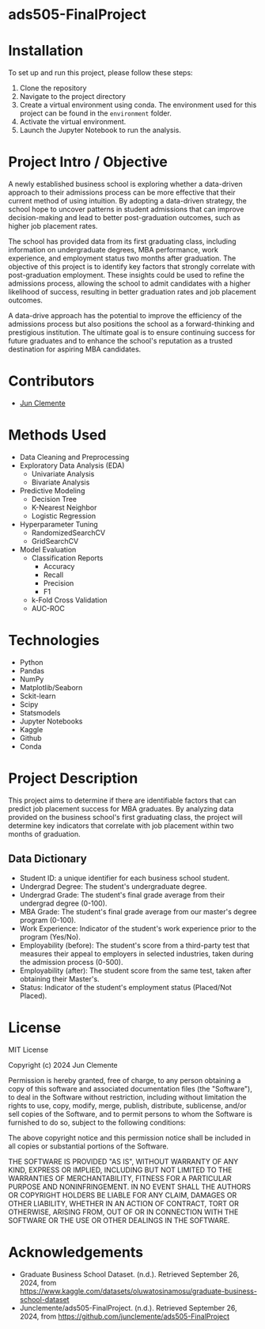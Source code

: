 # ads505-FinalProject

# Installation

To set up and run this project, please follow these steps: 

1. Clone the repository
2. Navigate to the project directory 
3. Create a virtual environment using conda. The environment used for this project can be found in the `environment` folder. 
4. Activate the virtual environment.
5. Launch the Jupyter Notebook to run the analysis. 

# Project Intro / Objective

A newly established business school is exploring whether a data-driven approach to their admissions process can be more effective that their current method of using intuition. By adopting a data-driven strategy, the school hope to uncover patterns in student admissions that can improve decision-making and lead to better post-graduation outcomes, such as higher job placement rates. 

The school has provided data from its first graduating class, including information on undergraduate degrees, MBA performance, work experience, and employment status two months after graduation. The objective of this project is to identify key factors that strongly correlate with post-graduation employment. These insights could be used to refine the admissions process, allowing the school to admit candidates with a higher likelihood of success, resulting in better graduation rates and job placement outcomes. 

A data-drive approach has the potential to improve the efficiency of the admissions process but also positions the school as a forward-thinking and prestigious institution. The ultimate goal is to ensure continuing success for future graduates and to enhance the school's reputation as a trusted destination for aspiring MBA candidates.  

# Contributors

- [Jun Clemente](https://github.com/junclemente)

# Methods Used

- Data Cleaning and Preprocessing
- Exploratory Data Analysis (EDA)
    - Univariate Analysis
    - Bivariate Analysis
- Predictive Modeling
    - Decision Tree
    - K-Nearest Neighbor
    - Logistic Regression
- Hyperparameter Tuning
    - RandomizedSearchCV
    - GridSearchCV
- Model Evaluation
    - Classification Reports
        - Accuracy
        - Recall
        - Precision 
        - F1
    - k-Fold Cross Validation
    - AUC-ROC 

# Technologies

- Python
- Pandas
- NumPy
- Matplotlib/Seaborn
- Sckit-learn
- Scipy
- Statsmodels
- Jupyter Notebooks
- Kaggle
- Github
- Conda

# Project Description 

This project aims to determine if there are identifiable factors that can predict job placement success for MBA graduates. By analyzing data provided on the business school's first graduating class, the project will determine key indicators that correlate with job placement within two months of graduation. 

## Data Dictionary

- Student ID: a unique identifier for each business school student.
- Undergrad Degree: The student's undergraduate degree.
- Undergrad Grade: The student's final grade average from their undergrad degree (0-100).
- MBA Grade: The student's final grade average from our master's degree program (0-100).
- Work Experience: Indicator of the student's work experience prior to the program (Yes/No).
- Employability (before): The student's score from a third-party test that measures their appeal to employers in selected industries, taken during the admission process (0-500).
- Employability (after): The student score from the same test, taken after obtaining their Master's.
- Status: Indicator of the student's employment status (Placed/Not Placed).

# License

MIT License

Copyright (c) 2024 Jun Clemente

Permission is hereby granted, free of charge, to any person obtaining a copy
of this software and associated documentation files (the "Software"), to deal
in the Software without restriction, including without limitation the rights
to use, copy, modify, merge, publish, distribute, sublicense, and/or sell
copies of the Software, and to permit persons to whom the Software is
furnished to do so, subject to the following conditions:

The above copyright notice and this permission notice shall be included in all
copies or substantial portions of the Software.

THE SOFTWARE IS PROVIDED "AS IS", WITHOUT WARRANTY OF ANY KIND, EXPRESS OR
IMPLIED, INCLUDING BUT NOT LIMITED TO THE WARRANTIES OF MERCHANTABILITY,
FITNESS FOR A PARTICULAR PURPOSE AND NONINFRINGEMENT. IN NO EVENT SHALL THE
AUTHORS OR COPYRIGHT HOLDERS BE LIABLE FOR ANY CLAIM, DAMAGES OR OTHER
LIABILITY, WHETHER IN AN ACTION OF CONTRACT, TORT OR OTHERWISE, ARISING FROM,
OUT OF OR IN CONNECTION WITH THE SOFTWARE OR THE USE OR OTHER DEALINGS IN THE
SOFTWARE.

# Acknowledgements

- Graduate Business School Dataset. (n.d.). Retrieved September 26, 2024, from https://www.kaggle.com/datasets/oluwatosinamosu/graduate-business-school-dataset
- Junclemente/ads505-FinalProject. (n.d.). Retrieved September 26, 2024, from https://github.com/junclemente/ads505-FinalProject





